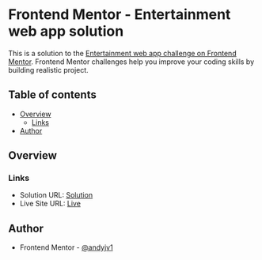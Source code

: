 # Frontend Mentor - Entertainment web app solution

This is a solution to the [Entertainment web app challenge on Frontend Mentor](https://www.frontendmentor.io/challenges/entertainment-web-app-J-UhgAW1X). Frontend Mentor challenges help you improve your coding skills by building realistic project.

## Table of contents

- [Overview](#overview)
  - [Links](#links)
- [Author](#author)


## Overview

### Links

- Solution URL: [Solution](https://github.com/andyjv1/entertainment-web-app)
- Live Site URL: [Live](https://entertainment-web-app-s8sj.onrender.com)

## Author

- Frontend Mentor - [@andyjv1](https://www.frontendmentor.io/profile/andyjv1)

